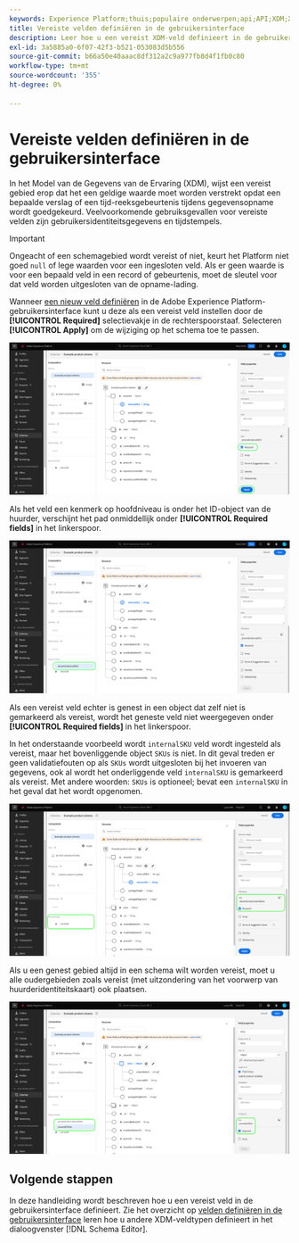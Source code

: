 ```yaml
---
keywords: Experience Platform;thuis;populaire onderwerpen;api;API;XDM;XDM systeem;ervaringsgegevensmodel;gegevensmodel;ui;werkruimte;vereist;gebied;
title: Vereiste velden definiëren in de gebruikersinterface
description: Leer hoe u een vereist XDM-veld definieert in de gebruikersinterface van het Experience Platform.
exl-id: 3a5885a0-6f07-42f3-b521-053083d5b556
source-git-commit: b66a50e40aaac8df312a2c9a977fb8d4f1fb0c80
workflow-type: tm+mt
source-wordcount: '355'
ht-degree: 0%

---
```


# Vereiste velden definiëren in de gebruikersinterface

In het Model van de Gegevens van de Ervaring (XDM), wijst een vereist gebied erop dat het een geldige waarde moet worden verstrekt opdat een bepaalde verslag of een tijd-reeksgebeurtenis tijdens gegevensopname wordt goedgekeurd. Veelvoorkomende gebruiksgevallen voor vereiste velden zijn gebruikersidentiteitsgegevens en tijdstempels.

>[!IMPORTANT]
>
>Ongeacht of een schemagebied wordt vereist of niet, keurt het Platform niet goed `null` of lege waarden voor een ingesloten veld. Als er geen waarde is voor een bepaald veld in een record of gebeurtenis, moet de sleutel voor dat veld worden uitgesloten van de opname-lading.

Wanneer [een nieuw veld definiëren](./overview.md#define) in de Adobe Experience Platform-gebruikersinterface kunt u deze als een vereist veld instellen door de **[!UICONTROL Required]** selectievakje in de rechterspoorstaaf. Selecteren **[!UICONTROL Apply]** om de wijziging op het schema toe te passen.

![Selectievakje vereist](../../images/ui/fields/required/root.png)

Als het veld een kenmerk op hoofdniveau is onder het ID-object van de huurder, verschijnt het pad onmiddellijk onder **[!UICONTROL Required fields]** in het linkerspoor.

![Vereist veld op basisniveau](../../images/ui/fields/required/applied.png)

Als een vereist veld echter is genest in een object dat zelf niet is gemarkeerd als vereist, wordt het geneste veld niet weergegeven onder **[!UICONTROL Required fields]** in het linkerspoor.

In het onderstaande voorbeeld wordt `internalSKU` veld wordt ingesteld als vereist, maar het bovenliggende object `SKUs` is niet. In dit geval treden er geen validatiefouten op als `SKUs` wordt uitgesloten bij het invoeren van gegevens, ook al wordt het onderliggende veld `internalSKU` is gemarkeerd als vereist. Met andere woorden: `SKUs` is optioneel; bevat een `internalSKU` in het geval dat het wordt opgenomen.

![Genest vereist veld](../../images/ui/fields/required/nested.png)

Als u een genest gebied altijd in een schema wilt worden vereist, moet u alle oudergebieden zoals vereist (met uitzondering van het voorwerp van huurderidentiteitskaart) ook plaatsen.

![Vereiste velden voor bovenliggende en onderliggende elementen](../../images/ui/fields/required/parent-and-child.png)

## Volgende stappen

In deze handleiding wordt beschreven hoe u een vereist veld in de gebruikersinterface definieert. Zie het overzicht op [velden definiëren in de gebruikersinterface](./overview.md#special) leren hoe u andere XDM-veldtypen definieert in het dialoogvenster [!DNL Schema Editor].
